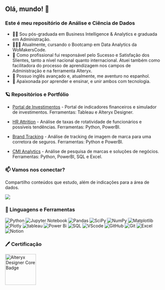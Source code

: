 ## Olá, mundo! 🔭 

### Este é meu repositório de Análise e Ciência de Dados

- 👨‍💻 Sou pós-graduada em Business Intelligence & Analytics e graduada em Administração. 
- 👩🏻‍🚀 Atualmente, cursando o Bootcamp em Data Analytics da WoMakersCode.
- 🌱 Como profissional fui responsável pelo Sucesso e Satisfação dos Slientes, tanto a nível nacional quanto internacional. Atuei também como facilitadora do processo de aprendizagem nos campos de Administração e na ferramenta Alteryx.
- 🌱 Possuo inglês avançado e, atualmente, me aventuro no espanhol.
- 🔭 Apaixonada por aprender e ensinar, e unir ambos com tecnologia.

### 🪐 Repositórios e Portfólio

- [Portal de Investimentos](https://github.com/milexias/portal-investimentos) - Portal de indicadores financeiros e simulador de investimentos. Ferramentas: Tableau e Alteryx Designer.

- [HR Attrition](https://github.com/milexias/hr-attrition) - Análise de taxas de rotatividade de funcionários e possíveis tendências. Ferramentas: Python, PowerBI.

- [Brand Tracking](https://github.com/milexias/brand-tracking) - Análise de tracking de imagem de marca para uma corretora de seguros. Ferramentas: Python e PowerBI.

- [CMI Analytics](https://github.com/milexias/cmi-analytics) - Análise de pesquisa de marcas e soluções de negócios. Ferramentas: Python, PowerBI, SQL e Excel.

### 📫 Vamos nos conectar?

Compartilho conteúdos que estudo, além de indicações para a área de dados. 

<a href="https://www.linkedin.com/in/alexia-ssantos/" rel="nofollow"><img src="https://img.shields.io/badge/LinkedIn-0077B5?style=for-the-badge&logo=linkedin&logoColor=white"></a>


### 🤖 Linguagens e Ferramentas

![Python](https://img.shields.io/badge/python-3670A0?style=for-the-badge&logo=python&logoColor=ffdd54)
![Jupyter Notebook](https://img.shields.io/badge/jupyter-%23FA0F00.svg?style=for-the-badge&logo=jupyter&logoColor=white)
![Pandas](https://img.shields.io/badge/Pandas-2C2D72?style=for-the-badge&logo=pandas&logoColor=white)
![SciPy](https://img.shields.io/badge/SciPy-%230C55A5.svg?style=for-the-badge&logo=scipy&logoColor=%white)
![NumPy](https://img.shields.io/badge/Numpy-777BB4?style=for-the-badge&logo=numpy&logoColor=white)
![Matplotlib](https://img.shields.io/badge/Matplotlib-%23ffffff.svg?style=for-the-badge&logo=Matplotlib&logoColor=black)
![Plotly](https://img.shields.io/badge/Plotly-%233F4F75.svg?style=for-the-badge&logo=plotly&logoColor=white)
![tableau](https://img.shields.io/badge/Tableau-E97627?style=for-the-badge&logo=Tableau&logoColor=white)
![Power Bi](https://img.shields.io/badge/power_bi-F2C811?style=for-the-badge&logo=powerbi&logoColor=black)
![SQL](https://img.shields.io/badge/Microsoft%20SQL%20Server-CC2927?style=for-the-badge&logo=microsoft%20sql%20server&logoColor=white)
![VScode](https://img.shields.io/badge/VSCode-0078D4?style=for-the-badge&logo=visual%20studio%20code&logoColor=white)
![GitHub](https://img.shields.io/badge/GitHub-100000?style=for-the-badge&logo=github&logoColor=white)
![Git](https://img.shields.io/badge/GIT-E44C30?style=for-the-badge&logo=git&logoColor=white)
![Excel](https://img.shields.io/badge/Microsoft_Excel-217346?style=for-the-badge&logo=microsoft-excel&logoColor=white)
![Notion](https://img.shields.io/badge/Notion-000000?style=for-the-badge&logo=notion&logoColor=white)

### 🖊️ Certificação


<a href="https://www.credly.com/badges/c0805964-6faf-4910-a050-be3c71ebf95e/public_url"><img src="https://images.credly.com/size/340x340/images/14744318-8d6a-49c3-971d-6a4a0f524925/Certification_Designer_Core.png" alt="Alteryx Designer Core Badge" align="left" width="100px">
<br>
<br>
<br>
<br>
